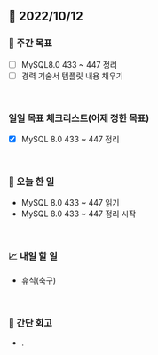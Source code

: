 ## 📅 2022/10/12


### 👏 주간 목표

- [ ] MySQL8.0 433 ~ 447 정리
- [ ] 경력 기술서 템플릿 내용 채우기

<br/>

### 일일 목표 체크리스트(어제 정한 목표)

- [x] MySQL 8.0 433 ~ 447 정리

<br/>

### 💯 오늘 한 일

- MySQL 8.0 433 ~ 447 읽기
- MySQL 8.0 433 ~ 447 정리 시작

<br/>

### 📈 내일 할 일

- 휴식(축구)

<br/>

### 🤔 간단 회고

- .
